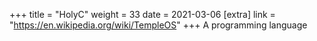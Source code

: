 +++
title = "HolyC"
weight = 33
date = 2021-03-06
[extra]
link = "https://en.wikipedia.org/wiki/TempleOS"
+++
A programming language

